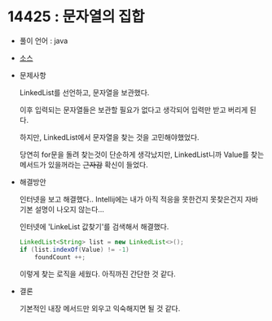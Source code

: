 # 14425 : 문자열의 집합

- 풀이 언어 : java

- [소스](../../codingTestSource/14425.java)

- 문제사항

  LinkedList를 선언하고, 문자열을 보관했다.

  이후 입력되는 문자열들은 보관할 필요가 없다고 생각되어 입력만 받고
  버리게 된다.

  하지만, LinkedList에서 문자열을 찾는 것을 고민해야했었다.

  당연히 for문을 돌려 찾는것이 단순하게 생각났지만, 
  LinkedList니까 Value를 찾는 메서드가 있을꺼라는 ~~근자감~~ 확신이 들었다.

- 해결방안

  인터넷을 보고 해결했다.. Intellij에는 내가 아직 적응을 못한건지 못찾은건지
  자바 기본 설명이 나오지 않는다...

  인터넷에 'LinkeList 값찾기'를 검색해서 해결했다.

  ```java
  LinkedList<String> list = new LinkedList<>();
  if (list.indexOf(Value) != -1)
      foundCount ++;
  ```

  이렇게 찾는 로직을 세웠다. 아직까진 간단한 것 같다.

- 결론

  기본적인 내장 메서드만 외우고 익숙해지면 될 것 같다.

  